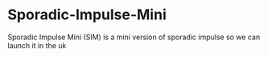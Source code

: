 # Sporadic-Impulse-Mini
Sporadic Impulse Mini (SIM) is a mini version of sporadic impulse so we can launch it in the uk 
